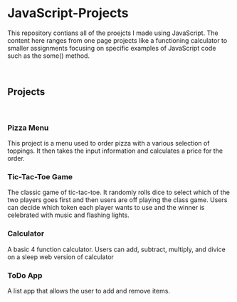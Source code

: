 # JavaScript-Projects
 
This repository contians all of the proejcts I made using JavaScript. 
The content here ranges from one page projects like a functioning calculator to smaller assignments
focusing on specific examples of JavaScript code such as the some() method.

<br>

## Projects

<br>

### Pizza Menu
This project is a menu used to order pizza with a various selection of toppings. It then takes the input information and calculates a price for the order.

### Tic-Tac-Toe Game
The classic game of tic-tac-toe. It randomly rolls dice to select which of the two players goes first
and then users are off playing the class game. Users can decide which token each player wants to use and the winner is celebrated with music and flashing lights.

### Calculator
A basic 4 function calculator. Users can add, subtract, multiply, and divice on a sleep web version
of calculator

### ToDo App
A list app that allows the user to add and remove items.
